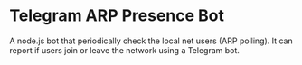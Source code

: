 # Telegram ARP Presence Bot

A node.js bot that periodically check the local net users (ARP polling).
It can report if users join or leave the network using a Telegram bot. 

